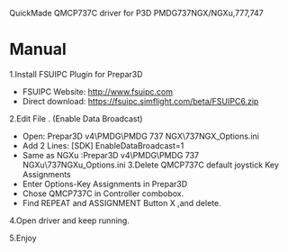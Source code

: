 QuickMade QMCP737C driver for P3D
PMDG737NGX/NGXu,777,747

# Manual

1.Install FSUIPC Plugin for Prepar3D
+ FSUIPC Website: http://www.fsuipc.com
+ Direct download: https://fsuipc.simflight.com/beta/FSUIPC6.zip

2.Edit File . (Enable Data Broadcast)
+ Open: Prepar3D v4\PMDG\PMDG 737 NGX\737NGX_Options.ini
+ Add 2 Lines:
[SDK]
EnableDataBroadcast=1
+ Same as NGXu :Prepar3D v4\PMDG\PMDG 737 NGXu\737NGXu_Options.ini
3.Delete QMCP737C default joystick Key Assignments 
+ Enter Options-Key Assignments in Prepar3D
+ Chose QMCP737C in Controller combobox.
+ Find REPEAT  and  ASSIGNMENT Button X ,and delete.

4.Open driver and keep running.

5.Enjoy
